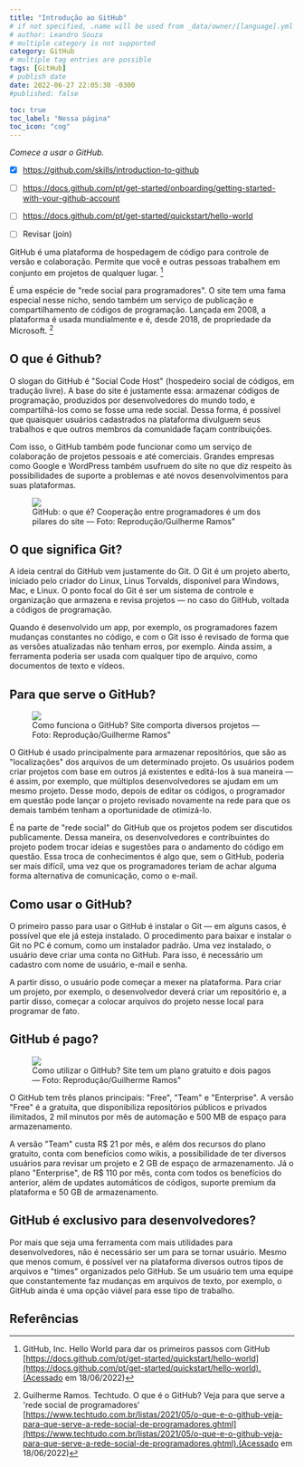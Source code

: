 ```yaml
---
title: "Introdução ao GitHub"
# if not specified, .name will be used from _data/owner/[language].yml
# author: Leandro Souza
# multiple category is not supported
category: GitHub
# multiple tag entries are possible
tags: [GitHub]
# publish date
date: 2022-06-27 22:05:30 -0300
#published: false

toc: true
toc_label: "Nessa página"
toc_icon: "cog"
---
```



*Comece a usar o GitHub.*

- [x] https://github.com/skills/introduction-to-github
- [ ] https://docs.github.com/pt/get-started/onboarding/getting-started-with-your-github-account
- [ ] https://docs.github.com/pt/get-started/quickstart/hello-world
- [ ] Revisar (join)


GitHub é uma plataforma de hospedagem de código para controle de versão e colaboração. Permite que você e outras pessoas trabalhem em conjunto em projetos de qualquer lugar.
[^github-hello-world]

É uma espécie de "rede social para programadores". O site tem uma fama especial nesse nicho, sendo também um serviço de publicação e compartilhamento de códigos de programação. Lançada em 2008, a plataforma é usada mundialmente e é, desde 2018, de propriedade da Microsoft.
[^techtudo]

## O que é Github?

O slogan do GitHub é "Social Code Host" (hospedeiro social de códigos, em tradução livre). A base do site é justamente essa: armazenar códigos de programação, produzidos por desenvolvedores do mundo todo, e compartilhá-los como se fosse uma rede social. Dessa forma, é possível que quaisquer usuários cadastrados na plataforma divulguem seus trabalhos e que outros membros da comunidade façam contribuições.

Com isso, o GitHub também pode funcionar como um serviço de colaboração de projetos pessoais e até comerciais. Grandes empresas como Google e WordPress também usufruem do site no que diz respeito às possibilidades de suporte a problemas e até novos desenvolvimentos para suas plataformas.

<figure>
<img src="https://s2.glbimg.com/7X-MONdSmskliJiGMIxgCVslr9g=/0x0:1261x613/984x0/smart/filters:strip_icc()/i.s3.glbimg.com/v1/AUTH_08fbf48bc0524877943fe86e43087e7a/internal_photos/bs/2021/t/G/JU7zEYSE6UCPH49vA97g/tech2.jpeg" />
<figcaption> GitHub: o que é? Cooperação entre programadores é um dos pilares do site — Foto: Reprodução/Guilherme Ramos" </figcaption>
</figure>


## O que significa Git?

A ideia central do GitHub vem justamente do Git. O Git é um projeto aberto, iniciado pelo criador do Linux, Linus Torvalds, disponível para Windows, Mac, e Linux. O ponto focal do Git é ser um sistema de controle e organização que armazena e revisa projetos — no caso do GitHub, voltada a códigos de programação.

Quando é desenvolvido um app, por exemplo, os programadores fazem mudanças constantes no código, e com o Git isso é revisado de forma que as versões atualizadas não tenham erros, por exemplo. Ainda assim, a ferramenta poderia ser usada com qualquer tipo de arquivo, como documentos de texto e vídeos.

## Para que serve o GitHub?
<figure>
<img src="https://s2.glbimg.com/VY9N8DQLi3QN7JHcK6Smz5E3ke8=/0x0:1263x607/984x0/smart/filters:strip_icc()/i.s3.glbimg.com/v1/AUTH_08fbf48bc0524877943fe86e43087e7a/internal_photos/bs/2021/e/c/Wq2ZP2TWuhjrNNDlepwQ/tech3.jpeg"  />
<figcaption> Como funciona o GitHub? Site comporta diversos projetos — Foto: Reprodução/Guilherme Ramos" </figcaption>
</figure>

O GitHub é usado principalmente para armazenar repositórios, que são as "localizações" dos arquivos de um determinado projeto. Os usuários podem criar projetos com base em outros já existentes e editá-los à sua maneira — é assim, por exemplo, que múltiplos desenvolvedores se ajudam em um mesmo projeto. Desse modo, depois de editar os códigos, o programador em questão pode lançar o projeto revisado novamente na rede para que os demais também tenham a oportunidade de otimizá-lo.

É na parte de "rede social" do GitHub que os projetos podem ser discutidos publicamente. Dessa maneira, os desenvolvedores e contribuintes do projeto podem trocar ideias e sugestões para o andamento do código em questão. Essa troca de conhecimentos é algo que, sem o GitHub, poderia ser mais difícil, uma vez que os programadores teriam de achar alguma forma alternativa de comunicação, como o e-mail.

## Como usar o GitHub?

O primeiro passo para usar o GitHub é instalar o Git — em alguns casos, é possível que ele já esteja instalado. O procedimento para baixar e instalar o Git no PC é comum, como um instalador padrão. Uma vez instalado, o usuário deve criar uma conta no GitHub. Para isso, é necessário um cadastro com nome de usuário, e-mail e senha.

A partir disso, o usuário pode começar a mexer na plataforma. Para criar um projeto, por exemplo, o desenvolvedor deverá criar um repositório e, a partir disso, começar a colocar arquivos do projeto nesse local para programar de fato.

## GitHub é pago?
<figure>
<img src="https://s2.glbimg.com/Fbl2KhbhfDDSOGVuDAPYOZi_PM8=/0x0:1263x613/984x0/smart/filters:strip_icc()/i.s3.glbimg.com/v1/AUTH_08fbf48bc0524877943fe86e43087e7a/internal_photos/bs/2021/3/T/MOHYfCQamfC1EB8MlXLA/tech4.jpeg" />
<figcaption>Como utilizar o GitHub? Site tem um plano gratuito e dois pagos — Foto: Reprodução/Guilherme Ramos"</figcaption>
</figure>

O GitHub tem três planos principais: "Free", "Team" e "Enterprise". A versão "Free" é a gratuita, que disponibiliza repositórios públicos e privados ilimitados, 2 mil minutos por mês de automação e 500 MB de espaço para armazenamento.

A versão "Team" custa R$ 21 por mês, e além dos recursos do plano gratuito, conta com benefícios como wikis, a possibilidade de ter diversos usuários para revisar um projeto e 2 GB de espaço de armazenamento. Já o plano "Enterprise", de R$ 110 por mês, conta com todos os benefícios do anterior, além de updates automáticos de códigos, suporte premium da plataforma e 50 GB de armazenamento.

## GitHub é exclusivo para desenvolvedores?

Por mais que seja uma ferramenta com mais utilidades para desenvolvedores, não é necessário ser um para se tornar usuário. Mesmo que menos comum, é possível ver na plataforma diversos outros tipos de arquivos e "times" organizados pelo GitHub. Se um usuário tem uma equipe que constantemente faz mudanças em arquivos de texto, por exemplo, o GitHub ainda é uma opção viável para esse tipo de trabalho.

## Referências 

[^techtudo]:Guilherme Ramos. Techtudo. O que é o GitHub? Veja para que serve a 'rede social de programadores' [https://www.techtudo.com.br/listas/2021/05/o-que-e-o-github-veja-para-que-serve-a-rede-social-de-programadores.ghtml](https://www.techtudo.com.br/listas/2021/05/o-que-e-o-github-veja-para-que-serve-a-rede-social-de-programadores.ghtml).(Acessado em 18/06/2022)

[^github-hello-world]: GitHub, Inc. Hello World para dar os primeiros passos com GitHub [https://docs.github.com/pt/get-started/quickstart/hello-world](https://docs.github.com/pt/get-started/quickstart/hello-world).(Acessado em 18/06/2022)

